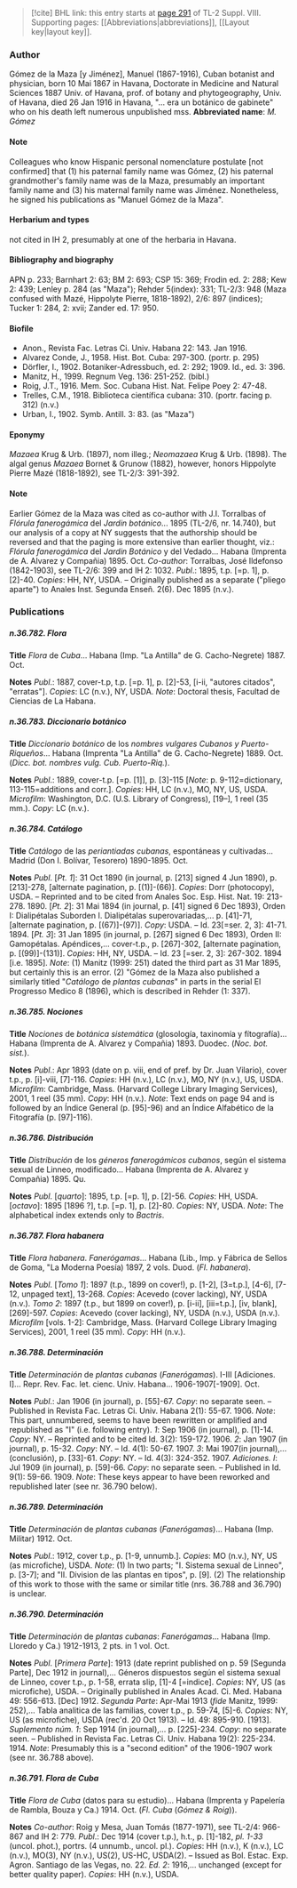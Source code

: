 > [!cite] BHL link: this entry starts at [page 291](https://www.biodiversitylibrary.org/page/33258769) of TL-2 Suppl. VIII.
> Supporting pages: [[Abbreviations|abbreviations]], [[Layout key|layout key]].

### Author

Gómez de la Maza \[y Jiménez\], Manuel (1867-1916), Cuban botanist and physician, born 10 Mai 1867 in Havana, Doctorate in Medicine and Natural Sciences 1887 Univ. of Havana, prof. of botany and phytogeography, Univ. of Havana, died 26 Jan 1916 in Havana, "... era un botánico de gabinete" who on his death left numerous unpublished mss. 
**Abbreviated name**: *M. Gómez*

#### Note

Colleagues who know Hispanic personal nomenclature postulate \[not confirmed\] that (1) his paternal family name was Gómez, (2) his paternal grandmother's family name was de la Maza, presumably an important family name and (3) his maternal family name was Jiménez. Nonetheless, he signed his publications as "Manuel Gómez de la Maza".

#### Herbarium and types

not cited in IH 2, presumably at one of the herbaria in Havana.

#### Bibliography and biography

APN p. 233; Barnhart 2: 63; BM 2: 693; CSP 15: 369; Frodin ed. 2: 288; Kew 2: 439; Lenley p. 284 (as "Maza"); Rehder 5(index): 331; TL-2/3: 948 (Maza confused with Mazé, Hippolyte Pierre, 1818-1892), 2/6: 897 (indices); Tucker 1: 284, 2: xvii; Zander ed. 17: 950.

#### Biofile

- Anon., Revista Fac. Letras Ci. Univ. Habana 22: 143. Jan 1916.
- Alvarez Conde, J., 1958. Hist. Bot. Cuba: 297-300. (portr. p. 295)
- Dörfler, I., 1902. Botaniker-Adressbuch, ed. 2: 292; 1909. Id., ed. 3: 396.
- Manitz, H., 1999. Regnum Veg. 136: 251-252. (bibl.)
- Roig, J.T., 1916. Mem. Soc. Cubana Hist. Nat. Felipe Poey 2: 47-48.
- Trelles, C.M., 1918. Biblioteca científica cubana: 310. (portr. facing p. 312) (n.v.)
- Urban, I., 1902. Symb. Antill. 3: 83. (as "Maza")

#### Eponymy

*Mazaea* Krug & Urb. (1897), nom illeg.; *Neomazaea* Krug & Urb. (1898). The algal genus *Mazaea* Bornet & Grunow (1882), however, honors Hippolyte Pierre Mazé (1818-1892), see TL-2/3: 391-392.

#### Note

Earlier Gómez de la Maza was cited as co-author with J.I. Torralbas of *Flórula fanerogámica* del *Jardin botánico*... 1895 (TL-2/6, nr. 14.740), but our analysis of a copy at NY suggests that the authorship should be reversed and that the paging is more extensive than earlier thought, viz.:
*Flórula fanerogámica* del *Jardin Botánico* y del Vedado... Habana (Imprenta de A. Alvarez y Compañia) 1895. Oct.
*Co-author*: Torralbas, José Ildefonso (1842-1903), see TL-2/6: 399 and IH 2: 1032. *Publ*.: 1895, t.p. \[=p. 1\], p. \[2\]-40. *Copies*: HH, NY, USDA. – Originally published as a separate ("pliego aparte") to Anales Inst. Segunda Enseñ. 2(6). Dec 1895 (n.v.).

### Publications

##### n.36.782. Flora

**Title**
*Flora* de *Cuba*... Habana (Imp. "La Antilla" de G. Cacho-Negrete) 1887. Oct.

**Notes**
*Publ*.: 1887, cover-t.p, t.p. \[=p. 1\], p. \[2\]-53, \[i-ii, "autores citados", "erratas"\]. *Copies*: LC (n.v.), NY, USDA.
*Note*: Doctoral thesis, Facultad de Ciencias de La Habana.

##### n.36.783. Diccionario botánico

**Title**
*Diccionario botánico* de los *nombres vulgares Cubanos y Puerto-Riqueños*... Habana (Imprenta "La Antilla" de G. Cacho-Negrete) 1889. Oct. (*Dicc. bot. nombres vulg. Cub. Puerto-Riq.*).

**Notes**
*Publ*.: 1889, cover-t.p. \[=p. \[1\]\], p. \[3\]-115 \[*Note*: p. 9-112=dictionary, 113-115=additions and corr.\]. *Copies*: HH, LC (n.v.), MO, NY, US, USDA. *Microfilm*: Washington, D.C. (U.S. Library of Congress), \[19–\], 1 reel (35 mm.). *Copy*: LC (n.v.).

##### n.36.784. Catálogo

**Title**
*Catálogo* de las *periantiadas cubanas*, espontáneas y cultivadas... Madrid (Don I. Bolívar, Tesorero) 1890-1895. Oct.

**Notes**
*Publ*. \[*Pt. 1*\]: 31 Oct 1890 (in journal, p. \[213\] signed 4 Jun 1890), p. \[213\]-278, \[alternate pagination, p. \[(1)\]-(66)\]. *Copies*: Dorr (photocopy), USDA. – Reprinted and to be cited from Anales Soc. Esp. Hist. Nat. 19: 213-278. 1890.
\[*Pt. 2*\]: 31 Mai 1894 (in journal, p. \[41\] signed 6 Dec 1893), Orden I: Dialipétalas Suborden I. Dialipétalas superovariadas,... p. \[41\]-71, \[alternate pagination, p. \[(67)\]-(97)\].
*Copy*: USDA. – Id. 23\[=ser. 2, 3\]: 41-71. 1894.
\[*Pt. 3*\]: 31 Jan 1895 (in journal, p. \[267\] signed 6 Dec 1893), Orden II: Gamopétalas. Apéndices,... cover-t.p., p. \[267\]-302, \[alternate pagination, p. \[(99)\]-(131)\]. *Copies*: HH, NY, USDA. – Id. 23 \[=ser. 2, 3\]: 267-302. 1894 \[i.e. 1895\].
*Note*: (1) Manitz (1999: 251) dated the third part as 31 Mar 1895, but certainly this is an error.
(2) "Gómez de la Maza also published a similarly titled "*Catálogo* de *plantas cubanas*" in parts in the serial El Progresso Medico 8 (1896), which is described in Rehder (1: 337).

##### n.36.785. Nociones

**Title**
*Nociones* de *botánica sistemática* (glosología, taxinomía y fítografía)... Habana (Imprenta de A. Alvarez y Compañia) 1893. Duodec. (*Noc. bot. sist.*).

**Notes**
*Publ*.: Apr 1893 (date on p. viii, end of pref. by Dr. Juan Vilario), cover t.p., p. \[i\]-viii, \[7\]-116.
*Copies*: HH (n.v.), LC (n.v.), MO, NY (n.v.), US, USDA. *Microfilm*: Cambridge, Mass. (Harvard College Library Imaging Services), 2001, 1 reel (35 mm). *Copy*: HH (n.v.).
*Note*: Text ends on page 94 and is followed by an Índice General (p. \[95\]-96) and an Índice Alfabético de la Fitografía (p. \[97\]-116).

##### n.36.786. Distribución

**Title**
*Distribución* de los *géneros fanerogámicos cubanos*, según el sistema sexual de Linneo, modificado... Habana (Imprenta de A. Alvarez y Compañia) 1895. Qu.

**Notes**
*Publ*. \[*quarto*\]: 1895, t.p. \[=p. 1\], p. \[2\]-56. *Copies*: HH, USDA.
\[*octavo*\]: 1895 \[1896 ?\], t.p. \[=p. 1\], p. \[2\]-80. *Copies*: NY, USDA.
*Note*: The alphabetical index extends only to *Bactris*.

##### n.36.787. Flora habanera

**Title**
*Flora habanera*. *Fanerógamas*... Habana (Lib., Imp. y Fábrica de Sellos de Goma, "La Moderna Poesía) 1897, 2 vols. Duod. (*Fl. habanera*).

**Notes**
*Publ*. \[*Tomo 1*\]: 1897 (t.p., 1899 on cover!), p. \[1-2\], \[3=t.p.\], \[4-6\], \[7-12, unpaged text\], 13-268. *Copies*: Acevedo (cover lacking), NY, USDA (n.v.).
*Tomo 2*: 1897 (t.p., but 1899 on cover!), p. \[i-ii\], \[iii=t.p.\], \[iv, blank\], \[269\]-597. *Copies*: Acevedo (cover lacking), NY, USDA (n.v.), USDA (n.v.).
*Microfilm* \[vols. 1-2\]: Cambridge, Mass. (Harvard College Library Imaging Services), 2001, 1 reel (35 mm). *Copy*: HH (n.v.).

##### n.36.788. Determinación

**Title**
*Determinación* de *plantas cubanas* (*Fanerógamas*). I-III \[Adiciones. I\]... Repr. Rev. Fac. let. cienc. Univ. Habana... 1906-1907\[-1909\]. Oct.

**Notes**
*Publ*.: Jan 1906 (in journal), p. \[55\]-67. *Copy*: no separate seen. – Published in Revista Fac. Letras Ci. Univ. Habana 2(1): 55-67. 1906.
*Note*: This part, unnumbered, seems to have been rewritten or amplified and republished as "I" (i.e. following entry).
*1*: Sep 1906 (in journal), p. \[1\]-14. *Copy*: NY. – Reprinted and to be cited Id. 3(2): 159-172. 1906.
*2*: Jan 1907 (in journal), p. 15-32. *Copy*: NY. – Id. 4(1): 50-67. 1907.
*3*: Mai 1907(in journal),... (conclusión), p. \[33\]-61. *Copy*: NY. – Id. 4(3): 324-352. 1907.
*Adiciones. I*: Jul 1909 (in journal), p. \[59\]-66. *Copy*: no separate seen. – Published in Id. 9(1): 59-66. 1909.
*Note*: These keys appear to have been reworked and republished later (see nr. 36.790 below).

##### n.36.789. Determinación

**Title**
*Determinación* de *plantas cubanas* (*Fanerógamas*)... Habana (Imp. Militar) 1912. Oct.

**Notes**
*Publ*.: 1912, cover t.p., p. \[1-9, unnumb.\]. *Copies*: MO (n.v.), NY, US (as microfiche), USDA.
*Note*: (1) In two parts; "I. Sistema sexual de Linneo", p. \[3-7\]; and "II. Division de las plantas en tipos", p. \[9\]. (2) The relationship of this work to those with the same or similar title (nrs. 36.788 and 36.790) is unclear.

##### n.36.790. Determinación

**Title**
*Determinación* de *plantas cubanas*: *Fanerógamas*... Habana (Imp. Lloredo y Ca.) 1912-1913, 2 pts. in 1 vol. Oct.

**Notes**
*Publ*. \[*Primera Parte*\]: 1913 (date reprint published on p. 59 \[Segunda Parte\], Dec 1912 in journal),... Géneros dispuestos según el sistema sexual de Linneo, cover t.p., p. 1-58, errata slip, \[1\]-4 \[=indice\]. *Copies*: NY, US (as microfiche), USDA. – Originally published in Anales Acad. Ci. Med. Habana 49: 556-613. \[Dec\] 1912.
*Segunda Parte*: Apr-Mai 1913 (*fide* Manitz, 1999: 252),... Tabla analitica de las familias, cover t.p., p. 59-74, \[5\]-6. *Copies*: NY, US (as microfiche), USDA (rec'd. 20 Oct 1913). – Id. 49: 895-910. \[1913\].
*Suplemento núm. 1*: Sep 1914 (in journal),... p. \[225\]-234. *Copy*: no separate seen. – Published in Revista Fac. Letras Ci. Univ. Habana 19(2): 225-234. 1914.
*Note*: Presumably this is a "second edition" of the 1906-1907 work (see nr. 36.788 above).

##### n.36.791. Flora de Cuba

**Title**
*Flora de Cuba* (datos para su estudio)... Habana (Imprenta y Papelería de Rambla, Bouza y Ca.) 1914. Oct. (*Fl. Cuba* (*Gómez & Roig*)).

**Notes**
*Co-author*: Roig y Mesa, Juan Tomás (1877-1971), see TL-2/4: 966-867 and IH 2: 779.
*Publ*.: Dec 1914 (cover t.p.), h.t., p. \[1\]-182, *pl. 1-33* (uncol. phot.), portrs. (4 unnumb., uncol. pl.). *Copies*: HH (n.v.), K (n.v.), LC (n.v.), MO(3), NY (n.v.), US(2), US-HC, USDA(2). – Issued as Bol. Estac. Exp. Agron. Santiago de las Vegas, no. 22.
*Ed. 2*: 1916,... unchanged (except for better quality paper). *Copies*: HH (n.v.), USDA.

